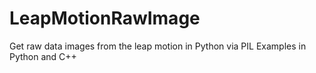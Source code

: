 # LeapMotionRawImage
Get raw data images from the leap motion in Python via PIL
Examples in Python and C++

